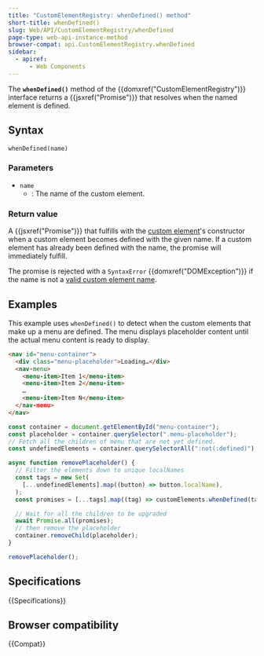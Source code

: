 ```yaml
---
title: "CustomElementRegistry: whenDefined() method"
short-title: whenDefined()
slug: Web/API/CustomElementRegistry/whenDefined
page-type: web-api-instance-method
browser-compat: api.CustomElementRegistry.whenDefined
sidebar:
  - apiref:
      - Web Components
---
```


The **`whenDefined()`** method of the
{{domxref("CustomElementRegistry")}} interface returns a {{jsxref("Promise")}} that
resolves when the named element is defined.

## Syntax

```js-nolint
whenDefined(name)
```

### Parameters

- `name`
  - : The name of the custom element.

### Return value

A {{jsxref("Promise")}} that fulfills with the [custom element](/en-US/docs/Web/API/Web_components/Using_custom_elements)'s constructor when a custom element becomes defined with the given name. If a custom element has already been defined with the name, the promise will immediately fulfill.

The promise is rejected with a `SyntaxError` {{domxref("DOMException")}} if the name is not a [valid custom element name](https://html.spec.whatwg.org/multipage/custom-elements.html#valid-custom-element-name).

## Examples

This example uses `whenDefined()` to detect when the custom elements that
make up a menu are defined. The menu displays placeholder content until the actual menu
content is ready to display.

```html
<nav id="menu-container">
  <div class="menu-placeholder">Loading…</div>
  <nav-menu>
    <menu-item>Item 1</menu-item>
    <menu-item>Item 2</menu-item>
    …
    <menu-item>Item N</menu-item>
  </nav-menu>
</nav>
```

```js
const container = document.getElementById("menu-container");
const placeholder = container.querySelector(".menu-placeholder");
// Fetch all the children of menu that are not yet defined.
const undefinedElements = container.querySelectorAll(":not(:defined)");

async function removePlaceholder() {
  // Filter the elements down to unique localNames
  const tags = new Set(
    [...undefinedElements].map((button) => button.localName),
  );
  const promises = [...tags].map((tag) => customElements.whenDefined(tag));

  // Wait for all the children to be upgraded
  await Promise.all(promises);
  // then remove the placeholder
  container.removeChild(placeholder);
}

removePlaceholder();
```

## Specifications

{{Specifications}}

## Browser compatibility

{{Compat}}
